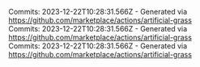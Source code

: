 Commits: 2023-12-22T10:28:31.566Z - Generated via https://github.com/marketplace/actions/artificial-grass
<br>
Commits: 2023-12-22T10:28:31.566Z - Generated via https://github.com/marketplace/actions/artificial-grass
<br>
Commits: 2023-12-22T10:28:31.566Z - Generated via https://github.com/marketplace/actions/artificial-grass
<br>
